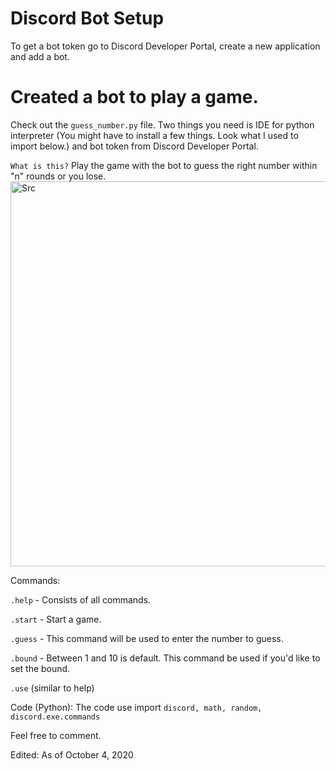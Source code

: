 # Discord Bot Setup
To get a bot token go to Discord Developer Portal, create a new application and add a bot.

# Created a bot to play a game.

Check out the `guess_number.py` file.  Two things you need is IDE for python interpreter (You might have to install a few things.  Look what I used to import below.) and bot token from Discord Developer Portal.  

`What is this?` Play the game with the bot to guess the right number within "n" rounds or you lose.
<img width="616" alt="Src" src="https://user-images.githubusercontent.com/47803678/95133681-8c552f80-0716-11eb-96d9-f443a66176ea.png">


Commands:


`.help` - Consists of all commands.

`.start` - Start a game.  

`.guess` - This command will be used to enter the number to guess.  

`.bound` - Between 1 and 10 is default.  This command be used if you'd like to set the bound.

`.use` (similar to help)

Code (Python):
The code use import `discord, math, random, discord.exe.commands`

Feel free to comment.

Edited: As of October 4, 2020

